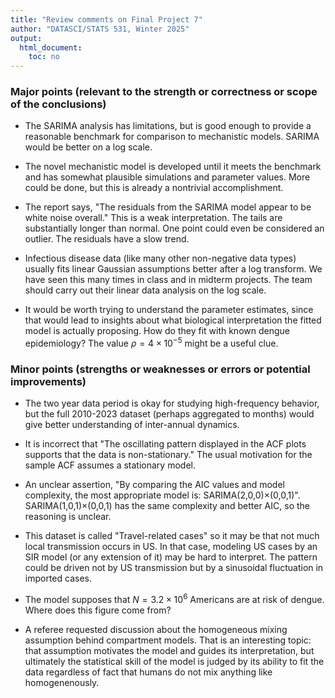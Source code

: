 ```yaml
---
title: "Review comments on Final Project 7"
author: "DATASCI/STATS 531, Winter 2025"
output:
  html_document:
    toc: no
---
```



### Major points (relevant to the strength or correctness or scope of the conclusions)

* The SARIMA analysis has limitations, but is good enough to provide a reasonable benchmark for comparison to mechanistic models. SARIMA would be better on a log scale.

* The novel mechanistic model is developed until it meets the benchmark and has somewhat plausible simulations and parameter values. More could be done, but this is already a nontrivial accomplishment.

* The report says, "The residuals from the SARIMA model appear to be white noise overall." This is a weak interpretation. The tails are substantially longer than normal. One point could even be considered an outlier. The residuals have a slow trend.

* Infectious disease data (like many other non-negative data types) usually fits linear Gaussian assumptions better after a log transform. We have seen this many times in class and in midterm projects. The team should carry out their linear data analysis on the log scale. 

* It would be worth trying to understand the parameter estimates, since that would lead to insights about what biological interpretation the fitted model is actually proposing. How do they fit with known dengue epidemiology? The value $\rho=4\times 10^{-5}$ might be a useful clue.

### Minor points (strengths or weaknesses or errors or potential improvements)

* The two year data period is okay for studying high-frequency behavior, but the full 2010-2023 dataset (perhaps aggregated to months) would give better understanding of inter-annual dynamics.

* It is incorrect that "The oscillating pattern displayed in the ACF plots supports that the data is non-stationary."  The usual motivation for the sample ACF assumes a stationary model.

* An unclear assertion, "By comparing the AIC values and model complexity, the most appropriate model is: SARIMA(2,0,0)×(0,0,1)". SARIMA(1,0,1)×(0,0,1) has the same complexity and better AIC, so the reasoning is unclear.

* This dataset is called "Travel-related cases" so it may be that not much local transmission occurs in US. In that case, modeling US cases by an SIR model (or any extension of it) may be hard to interpret. The pattern could be driven not by US transmission but by a sinusoidal fluctuation in imported cases.

* The model supposes that $N=3.2\times 10^6$ Americans are at risk of dengue. Where does this figure come from?

* A referee requested discussion about the homogeneous mixing assumption behind compartment models. That is an interesting topic: that assumption motivates the model and guides its interpretation, but ultimately the statistical skill of the model is judged by its ability to fit the data regardless of fact that humans do not mix anything like homogenenously.





